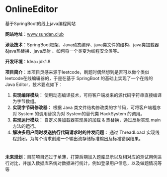 # OnlineEditor
基于SpringBoot的线上java编程网站

**网站地址**：www.sundan.club

**涉及技术**：SpringBoot框架、Java动态编译、java类文件的结构、java类加载器&java热替换、java反射	、如何将一个类变为线程安全类等。

**开发环境**：Idea+jdk1.8

**项目简介**：本项目灵感来源于leetcode，刷题时偶然想到是否可以做个类似leetcode在线编辑器的，于是在基于 SpringBoot 的基础上实现了一个在线的 Java Editor，技术要点如下：

1. **实现编译模块：** 使用动态编译技术，可将客户端发来的源代码字符串直接编译为字节数组。
2. **实现字节码修改器：** 根据 Java 类文件结构修改类的字节码，可将客户端程序对 System 的调用替换为对 System的替代类 HackSystem 的调用。
3. **实现运行模块：** 自定义类加载器实现类的加载 & 热替换，通过反射实现 main 方法的运行。
4. **解决多用户同时发送执行代码请求时的并发问题：** 通过 ThreadLoacl 实现线程封闭，为每个请求创建一个输出流存储标准输出及标准错误结果。

#
**未来规划**：目前项目还过于单薄，打算后期加入题库显示以及相对应的测试用例进行对比，并加入数据库系统对数据进行统计，例如登录用户信息，以及做题情况等等
